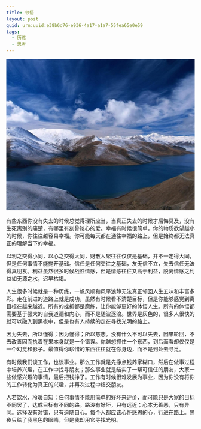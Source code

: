 ```yaml
---
title: 领悟
layout: post
guid: urn:uuid:e38b6d76-e936-4a17-a1a7-55fea65e0e59
tags:
  - 历练
  - 思考
---
```



[![](/media/files/2011/12/20/lwu.png)](http://7vikpt.com1.z0.glb.clouddn.com/lwu.png)

有些东西你没有失去的时候总觉得理所应当，当真正失去的时候才后悔莫及，没有生死离别的痛楚，有哪里有刻骨铭心的爱。幸福有时候很简单，你的物质欲望越小的时候，你往往越容易幸福。你可能每天都在通往幸福的路上，但是始终都无法真正的理解当下的幸福。

以利之交得小同，以心之交得大同，财散人聚往往仅仅是基础，并不一定得大同，但是任何事情不能抛开基础。信任是任何交往之基础，友无信不立，失去信任无法得真朋友。利益虽然很多时候战胜情感，但是情感往往又高于利益，脱离情感之利益如无源之水，迟早枯竭。

人生很多时候就是一种历练，一帆风顺和风平浪静无法真正领回人生五味和丰富多彩。走在前进的道路上就是成功，虽然有时候看不清楚目标，但是你能够感觉到离目标在越来越近。所有的挫折都是磨练，让你能够更好的体悟人生。所有的体悟都需要基于强大的自我道德和内心，而不是随波逐浪。世界是灰色的，很多人很快的就可以融入到黑夜中，但是也有人持续的走在寻找光明的路上。

因为失去，所以懂得；因为懂得；所以慈悲。没有什么不可以失去，因果轮回，不去改善因而执着在果本身就是一个错误。你越想抓住一个东西，到后面看却仅仅是一个幻觉和影子。最值得你珍惜的东西往往就在你身边，而不是到处去寻觅。

有时候我们谈工作，也谈事业。那么工作就是先挣点钱养家糊口，然后在做事过程中培养兴趣，在工作中找寻朋友；那么事业就是结实了一帮可信任的朋友，大家一些做感兴趣的事情，最后把钱挣了。工作有时候很难发展为事业，因为你没有将你的工作转化为真正的兴趣，并再次过程中结交朋友。

人若饮水，冷暖自知；任何事情不能用简单的好坏来评价，而可能只是大家的目标不同罢了，达成目标有不同的路。路没有好坏，只有远近；心本无善恶，只有异同。选择没有对错，只有追随自心。每个人都应该心怀感恩的心，行进在路上。黑夜只给了我黑色的眼睛，但是我却用它寻找光明。